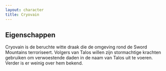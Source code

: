 ```yaml
---
layout: character
title: Cryovain
---
```


## Eigenschappen
Cryovain is de beruchte witte draak die de omgeving rond de Sword Mountains terroriseert. Volgers van Talos willen zijn stormachtige krachten gebruiken om verwoestende daden in de naam van Talos uit te voeren. Verder is er weinig over hem bekend.